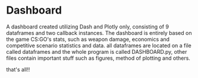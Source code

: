 # Dashboard
A dashboard created utilizing Dash and Plotly only, consisting of 9 dataframes and two callback instances. 
The dashboard is entirely based on the game CS:GO's stats, such as weapon damage, economics and competitive scenario statistics and data.
all dataframes are located on a file called dataframes and the whole program is called DASHBOARD.py, other files contain important stuff such as figures, method of plotting and others.

that's all!!
